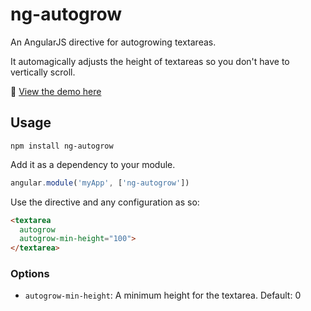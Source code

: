 # ng-autogrow

An AngularJS directive for autogrowing textareas. 

It automagically adjusts the height of textareas so you don't have to vertically scroll.

👯 [View the demo here](https://tinacious.github.io/ng-autogrow)

## Usage

```
npm install ng-autogrow
```

Add it as a dependency to your module.

```js
angular.module('myApp', ['ng-autogrow'])
```

Use the directive and any configuration as so:

```html
<textarea 
  autogrow 
  autogrow-min-height="100">
</textarea>
```

### Options

- `autogrow-min-height`: A minimum height for the textarea. Default: 0
